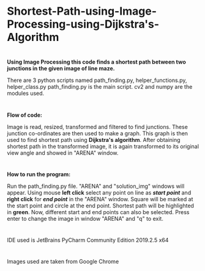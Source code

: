 # Shortest-Path-using-Image-Processing-using-Dijkstra's-Algorithm

#
**Using Image Processing this code finds a shortest path between two junctions in the given image of line maze.**
 
There are 3 python scripts named path_finding.py, helper_functions.py, helper_class.py 
path_finding.py is the main script. 
cv2 and numpy are the modules used. 

#
**Flow of code:** 
 
Image is read, resized, transformed and filtered to find junctions. 
These junction co-ordinates are then used to make a graph. 
This graph is then used to find shortest path using **Dijkstra's algorithm**. 
After obtaining shortest path in the transformed image, it is again transformed to its original view angle and showed in "ARENA" window.
 
#
**How to run the program:** 

Run the path_finding.py file. 
"ARENA" and "solution_img" windows will appear. 
Using mouse **left click** select any point on line as **_start point_** and **right click** for **_end point_** in the "ARENA" window. 
Square will be marked at the start point and circle at the end point. 
Shortest path will be highlighted in **green**. 
Now, different start and end points can also be selected. 
Press enter to change the image in window "ARENA" and "q" to exit. 

#
IDE used is JetBrains PyCharm Community Edition 2019.2.5 x64

#
Images used are taken from Google Chrome
